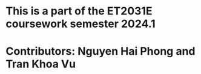 # This is a part of the ET2031E coursework semester 2024.1 
# Contributors: Nguyen Hai Phong and Tran Khoa Vu 
